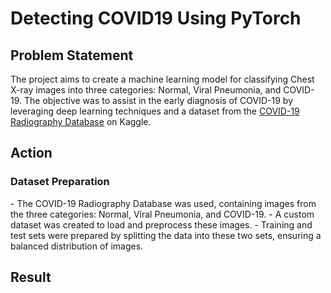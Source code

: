 # Detecting COVID19 Using PyTorch 

## Problem Statement 
The project aims to create a machine learning model for classifying Chest X-ray images into three categories: Normal, Viral Pneumonia, and COVID-19. The objective was to assist in the early diagnosis of COVID-19 by leveraging deep learning techniques and a dataset from the [COVID-19 Radiography Database](https://www.kaggle.com/datasets/tawsifurrahman/covid19-radiography-database) on Kaggle.


## Action 
<h3>Dataset Preparation</h3>
  - The COVID-19 Radiography Database was used, containing images from the three categories: Normal, Viral Pneumonia, and COVID-19.
  - A custom dataset was created to load and preprocess these images.
  - Training and test sets were prepared by splitting the data into these two sets, ensuring a balanced distribution of images.


## Result


